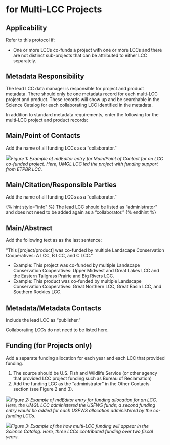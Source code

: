 # for Multi-LCC Projects

## Applicability

Refer to this protocol if:

* One or more LCCs co-funds a project with one or more LCCs and there are not distinct sub-projects that can be attributed to either LCC separately.

## Metadata Responsibility

The lead LCC data manager is responsible for project and product metadata. There should only be one metadata record for each multi-LCC project and product. These records will show up and be searchable in the Science Catalog for each collaborating LCC identified in the metadata.

In addition to standard metadata requirements, enter the following for the multi-LCC project and product records:

## Main/Point of Contacts

Add the name of all funding LCCs as a “collaborator.”

![](https://lh3.googleusercontent.com/SmpEd4mpmmMhWgQCiUf5yRg6EIM-iaNp1uhg_mzhd9bWyH1qHAsIaFgfH145AAqMd3DU7d6f5XacR3LR2NsTpO70Icwk0AaeIzSg79oK8EFvXTAD0XiL3sh4t-vLQCWPFmiUOHWb)_Figure 1: Example of mdEditor entry for Main/Point of Contact for an LCC co-funded project. Here, UMGL LCC led the project with funding support from ETPBR LCC._

## Main/Citation/Responsible Parties

Add the name of all funding LCCs as a “collaborator.”

{% hint style="info" %}
The lead LCC should be listed as “administrator” and does not need to be added again as a “collaborator.”
{% endhint %}

## Main/Abstract

Add the following text as as the last sentence:

"This \[project/product\] was co-funded by multiple Landscape Conservation Cooperatives: A LCC, B LCC, and C LCC.”

* Example: This project was co-funded by multiple Landscape Conservation Cooperatives: Upper Midwest and Great Lakes LCC and the Eastern Tallgrass Prairie and Big Rivers LCC.
* Example: This product was co-funded by multiple Landscape Conservation Cooperatives: Great Northern LCC, Great Basin LCC, and Southern Rockies LCC.

## Metadata/Metadata Contacts

Include the lead LCC as “publisher.”

Collaborating LCCs do not need to be listed here.

## Funding \(for Projects only\)

Add a separate funding allocation for each year and each LCC that provided funding.

1. The source should be U.S. Fish and Wildlife Service \(or other agency that provided LCC project funding such as Bureau of Reclamation\)
2. Add the funding LCC as the “administrator” in the Other Contacts section \(see Figure 2 and 3\).

![](https://lh5.googleusercontent.com/FuzsddF2rFu5QQiRYIC7xLYOQrFWwHFoqIIMa0OuODOz52A3oSi1tAUUfh58HTjYmtKohXAGKwWfoKXdRXjol3J-A_zBCl6kddAGBjErEWIfSrSoYAkdmieraFzgSYR3jBwG0q26)_Figure 2: Example of mdEditor entry for funding allocation for an LCC. Here, the UMGL LCC administered the USFWS funds; a second funding entry would be added for each USFWS allocation administered by the co-funding LCCs._

![](https://lh4.googleusercontent.com/BFjPNwSizy32gQE2rdtiUHmp14ZBcNpf5PKrtdg7Um4YdzjyIhx6CL53MCYfP7PlBMldvekBfhwBOZfpXlBE1LtaPgNIdYWTtK_MGAqm-bWWXrkYBYi632KT9n8e7cGbOYe0ocpp)_Figure 3: Example of the how multi-LCC funding will appear in the Science Catalog. Here, three LCCs contributed funding over two fiscal years._

